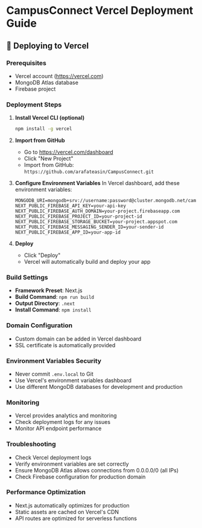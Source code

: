 # CampusConnect Vercel Deployment Guide

## 🚀 Deploying to Vercel

### Prerequisites
- Vercel account (https://vercel.com)
- MongoDB Atlas database
- Firebase project

### Deployment Steps

1. **Install Vercel CLI (optional)**
   ```bash
   npm install -g vercel
   ```

2. **Import from GitHub**
   - Go to https://vercel.com/dashboard
   - Click "New Project"
   - Import from GitHub: `https://github.com/arafateasin/CampusConnect.git`

3. **Configure Environment Variables**
   In Vercel dashboard, add these environment variables:
   
   ```
   MONGODB_URI=mongodb+srv://username:password@cluster.mongodb.net/campusconnect
   NEXT_PUBLIC_FIREBASE_API_KEY=your-api-key
   NEXT_PUBLIC_FIREBASE_AUTH_DOMAIN=your-project.firebaseapp.com
   NEXT_PUBLIC_FIREBASE_PROJECT_ID=your-project-id
   NEXT_PUBLIC_FIREBASE_STORAGE_BUCKET=your-project.appspot.com
   NEXT_PUBLIC_FIREBASE_MESSAGING_SENDER_ID=your-sender-id
   NEXT_PUBLIC_FIREBASE_APP_ID=your-app-id
   ```

4. **Deploy**
   - Click "Deploy"
   - Vercel will automatically build and deploy your app

### Build Settings
- **Framework Preset**: Next.js
- **Build Command**: `npm run build`
- **Output Directory**: `.next`
- **Install Command**: `npm install`

### Domain Configuration
- Custom domain can be added in Vercel dashboard
- SSL certificate is automatically provided

### Environment Variables Security
- Never commit `.env.local` to Git
- Use Vercel's environment variables dashboard
- Use different MongoDB databases for development and production

### Monitoring
- Vercel provides analytics and monitoring
- Check deployment logs for any issues
- Monitor API endpoint performance

### Troubleshooting
- Check Vercel deployment logs
- Verify environment variables are set correctly
- Ensure MongoDB Atlas allows connections from 0.0.0.0/0 (all IPs)
- Check Firebase configuration for production domain

### Performance Optimization
- Next.js automatically optimizes for production
- Static assets are cached on Vercel's CDN
- API routes are optimized for serverless functions
